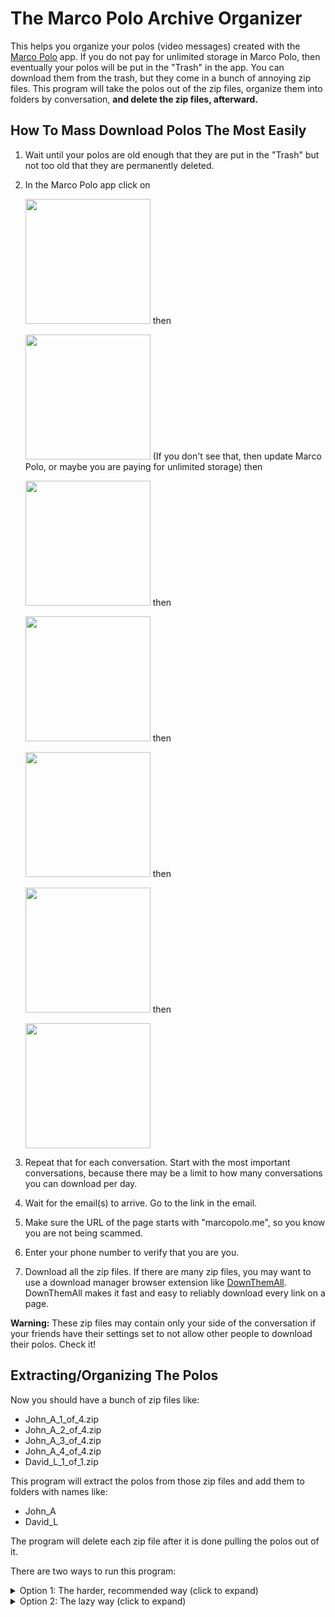 # The Marco Polo Archive Organizer

This helps you organize your polos (video messages) created with the [Marco Polo](https://marcopolo.me) app. If you do not pay for unlimited storage in Marco Polo, then eventually your polos will be put in the "Trash" in the app. You can download them from the trash, but they come in a bunch of annoying zip files. This program will take the polos out of the zip files, organize them into folders by conversation, **and delete the zip files, afterward.**

## How To Mass Download Polos The Most Easily

1. Wait until your polos are old enough that they are put in the "Trash" but not too old that they are permanently deleted.
2. In the Marco Polo app click on

   <image src="./supplemental-docs/pictures/screenshot-1.jpg" width="200px" /> then

   <image src="./supplemental-docs/pictures/screenshot-2.jpg" width="200px" /> (If you don't see that, then update Marco Polo, or maybe you are paying for unlimited storage) then

   <image src="./supplemental-docs/pictures/screenshot-3.jpg" width="200px" /> then

   <image src="./supplemental-docs/pictures/screenshot-4.jpg" width="200px" /> then

   <image src="./supplemental-docs/pictures/screenshot-5.jpg" width="200px" /> then

   <image src="./supplemental-docs/pictures/screenshot-6.jpg" width="200px" /> then

   <image src="./supplemental-docs/pictures/screenshot-7.jpg" width="200px" />

3. Repeat that for each conversation. Start with the most important conversations, because there may be a limit to how many conversations you can download per day.
4. Wait for the email(s) to arrive. Go to the link in the email.
5. Make sure the URL of the page starts with "marcopolo.me", so you know you are not being scammed.
6. Enter your phone number to verify that you are you.
7. Download all the zip files. If there are many zip files, you may want to use a download manager browser extension like [DownThemAll](https://www.downthemall.org/). DownThemAll makes it fast and easy to reliably download every link on a page.

**Warning:** These zip files may contain only your side of the conversation if your friends have their settings set to not allow other people to download their polos. Check it!

## Extracting/Organizing The Polos

Now you should have a bunch of zip files like:

- John_A_1_of_4.zip
- John_A_2_of_4.zip
- John_A_3_of_4.zip
- John_A_4_of_4.zip
- David_L_1_of_1.zip

This program will extract the polos from those zip files and add them
to folders with names like:

- John_A
- David_L

The program will delete each zip file after it is done pulling the polos out of it.

There are two ways to run this program:

<details>
<summary id="option1">Option 1: The harder, recommended way (click to expand)</summary>

Here, you will run the program with Deno. This is the recommended way to run the program because it is safer for you. If you run a program with [Deno](https://deno.land) you can be confident that the program will not have the permission/power to harm your computer or your data, unless you give it permission to do so. It can't even send your data over the internet without your permission.

1. Put all the downloaded zip files in a folder that doesn't have any non-Marco-Polo zip files in it.
2. Make a copy of the folder, just in case something goes wrong. (I don't think anything will go wrong.)
3. Look over the names of the files. If you have two correspondents with the same first name and last initial, then the program will probably mix their polos. Manually separate them before running the program.
4. Install Deno. Deno is small and harmless to install. It is well-respected for its security features. See [here](https://docs.deno.com/runtime/manual/getting_started/installation#download-and-install) for install instructions, but those instructions are a bit weird, so here are some hints:
   - There isn't a normal installer file to install Deno that you download normally. Instead, you run a command in your terminal.
   - Open up a terminal. On Windows, you can do this by pressing the Windows key and typing "powershell" then pressing enter. On Mac, you can do this by pressing the Command key and the space bar at the same time, then typing "terminal" then pressing enter.
   - When looking at the [the Deno install instructions](https://docs.deno.com/runtime/manual/getting_started/installation#download-and-install) make sure you click on "Windows" or "macOS" depending on what kind of computer you have.
   - The website will show you a bunch of options of commands that you can run to install deno. Pick the first one, unless you happen like and understand one of the other commands better. For example, if you have Windows, then paste `irm https://deno.land/install.ps1 | iex` into the terminal and press enter.
5. Open a terminal (if you don't already have one open).
6. Copy and paste
   ```
   deno run https://raw.githubusercontent.com/davidbludlow/marco-polo-archive-organizer/main/extract-polos.ts
   ```
   into the terminal, then press enter. If it says it doesn't know what "deno" is, then maybe restart your terminal or maybe you didn't install Deno correctly.
7. When it asks, tell it where the folder with the zip files is.
8. When it asks for permission to read or write that folder, say yes.
9. After waiting for the program to finish, check each conversation and make sure that both sides of the conversation are there! If not, then call your friend and ask them to change their Marco Polo settings to allow other people to download their polos.

</details>

<details>
<summary id="option2">Option 2: The lazy way (click to expand)</summary>

This way is easier, but it is not recommended, because it involves running some program that you downloaded from the internet. This program isn't a virus, but how do you know that?

1. Put all the downloaded zip files in a folder that doesn't have any non-Marco-Polo zip files in it.
2. Make a copy of the folder, just in case something goes wrong. (I don't think anything will go wrong.)
3. Look over the names of the files. If you have two correspondents with the same first name and last initial, then the program will probably mix their polos. Manually separate them before running the program.
4. If you are on Windows, download the program [extract-polos.exe](https://github.com/davidbludlow/marco-polo-archive-organizer/raw/main/extract-polos.exe?download=). If you are on Mac, then do Option 1, because, even though I could have easily created a Mac version of the program, I didn't, because I don't have a Mac to test it on. If you are running Linux, then you are probably too smart to do Option 2. It is not worth the trouble that it would take to run this program on a mobile device.
5. Move extract-polos.exe into the folder with the zip files.
6. Run extract-polos.exe.
7. After waiting for the program to finish, check each conversation and make sure that both sides of the conversation are there! If not, then call your friend and ask them to change their Marco Polo settings to allow other people to download their polos.

</details>
